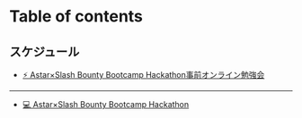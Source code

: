 # Table of contents

## スケジュール

* [⚡ Astar×Slash Bounty Bootcamp Hackathon事前オンライン勉強会](README.md)

***

* [💻 Astar×Slash Bounty Bootcamp Hackathon](astar-slash-bounty-bootcamp-hackathon.md)
